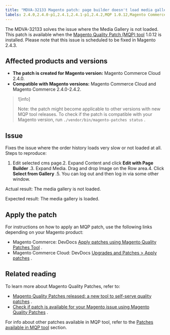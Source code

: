 ```yaml
---
title: "MDVA-32133 Magento patch: page builder doesn't load media gallery"
labels: 2.4.0,2.4.0-p1,2.4.1,2.4.1-p1,2.4.2,MQP 1.0.12,Magento Commerce,Magento Commerce Cloud,Magento Quality Patches,load,media gallery,page builder,support tools
---
```


The MDVA-32133 solves the issue where the Media Gallery is not loaded. This patch is available when the [Magento Quality Patch (MQP) tool](https://support.magento.com/hc/en-us/articles/360047139492) 1.0.12 is installed. Please note that this issue is scheduled to be fixed in Magento 2.4.3.

## Affected products and versions

* **The patch is created for Magento version:** Magento Commerce Cloud 2.4.0.
* **Compatible with Magento versions:** Magento Commerce Cloud and Magento Commerce 2.4.0-2.4.2.

>![info]
>
>Note: the patch might become applicable to other versions with new MQP tool releases. To check if the patch is compatible with your Magento version, run `./vendor/bin/magento-patches status` .

## Issue

Fixes the issue where the order history loads very slow or not loaded at all. <span class="wysiwyg-underline">Steps to reproduce:</span> 

1. Edit selected cms page.2. Expand Content and click **Edit with Page Builder** .3. Expand Media. Drag and drop Image on the Row area.4. Click **Select from Gallery** .5. You can log out and then log in via some other window.

 <span class="wysiwyg-underline">Actual result:</span> The media gallery is not loaded.

 <span class="wysiwyg-underline">Expected result:</span> The media gallery is loaded.

## Apply the patch

For instructions on how to apply an MQP patch, use the following links depending on your Magento product:

* Magento Commerce: DevDocs [Apply patches using Magento Quality Patches Tool](https://devdocs.magento.com/guides/v2.4/comp-mgr/patching/mqp.html) .
* Magento Commerce Cloud: DevDocs [Upgrades and Patches > Apply patches](https://devdocs.magento.com/cloud/project/project-patch.html) .

<h2 id="MQPPatchKBDataCollectionInstructionsProposal-Additionalstepsrequiredafterthepatchinstallation">Related reading</h2>

To learn more about Magento Quality Patches, refer to:

* [Magento Quality Patches released: a new tool to self-serve quality patches](https://support.magento.com/hc/en-us/articles/360047139492) .
* [Check if patch is available for your Magento issue using Magento Quality Patches](https://support.magento.com/hc/en-us/articles/360047125252) .

For info about other patches available in MQP tool, refer to the [Patches available in MQP tool](https://support.magento.com/hc/en-us/sections/360010506631-Patches-available-in-MQP-tool-) section.